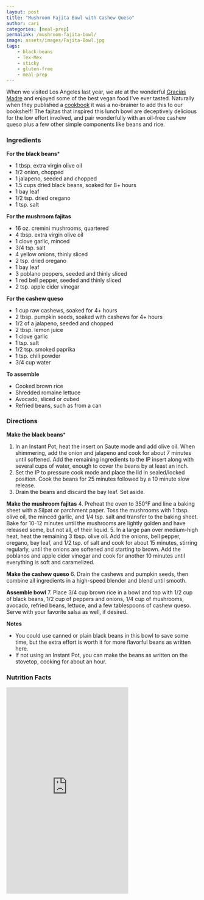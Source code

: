 ```yaml
---
layout: post
title: "Mushroom Fajita Bowl with Cashew Queso"
author: cari
categories: [meal-prep]
permalink: /mushroom-fajita-bowl/
image: assets/images/Fajita-Bowl.jpg
tags:
    - black-beans
    - Tex-Mex
    - sticky
    - gluten-free
    - meal-prep
---
```


When we visited Los Angeles last year, we ate at the wonderful [Gracias Madre](https://graciasmadre.com/) and enjoyed some of the best vegan food I've ever tasted. Naturally when they published a [cookbook](https://www.penguinrandomhouse.com/books/609430/the-gracias-madre-cookbook-by-gracias-madre/) it was a no-brainer to add this to our bookshelf! The fajitas that inspired this lunch bowl are deceptively delicious for the low effort involved, and pair wonderfully with an oil-free cashew queso plus a few other simple components like beans and rice.

<h3> Ingredients </h3>

**For the black beans***

- 1 tbsp. extra virgin olive oil
- 1/2 onion, chopped
- 1 jalapeno, seeded and chopped
- 1.5 cups dried black beans, soaked for 8+ hours
- 1 bay leaf
- 1/2 tsp. dried oregano
- 1 tsp. salt

**For the mushroom fajitas**

- 16 oz. cremini mushrooms, quartered
- 4 tbsp. extra virgin olive oil
- 1 clove garlic, minced
- 3/4 tsp. salt
- 4 yellow onions, thinly sliced
- 2 tsp. dried oregano
- 1 bay leaf
- 3 poblano peppers, seeded and thinly sliced
- 1 red bell pepper, seeded and thinly sliced
- 2 tsp. apple cider vinegar

**For the cashew queso**

- 1 cup raw cashews, soaked for 4+ hours
- 2 tbsp. pumpkin seeds, soaked with cashews for 4+ hours
- 1/2 of a jalapeno, seeded and chopped
- 2 tbsp. lemon juice
- 1 clove garlic
- 1 tsp. salt
- 1/2 tsp. smoked paprika
- 1 tsp. chili powder
- 3/4 cup water

**To assemble**

- Cooked brown rice
- Shredded romaine lettuce
- Avocado, sliced or cubed
- Refried beans, such as from a can

<h3> Directions </h3>

**Make the black beans***

1. In an Instant Pot, heat the insert on Saute mode and add olive oil. When shimmering, add the onion and jalapeno and cook for about 7 minutes until softened. Add the remaining ingredients to the IP insert along with several cups of water, enough to cover the beans by at least an inch.
2. Set the IP to pressure cook mode and place the lid in sealed/locked position. Cook the beans for 25 minutes followed by a 10 minute slow release.
3. Drain the beans and discard the bay leaf. Set aside.

**Make the mushroom fajitas**
4. Preheat the oven to 350&deg;F and line a baking sheet with a Silpat or parchment paper. Toss the mushrooms with 1 tbsp. olive oil, the minced garlic, and 1/4 tsp. salt and transfer to the baking sheet. Bake for 10-12 minutes until the mushrooms are lightly golden and have released some, but not all, of their liquid.
5. In a large pan over medium-high heat, heat the remaining 3 tbsp. olive oil. Add the onions, bell pepper, oregano, bay leaf, and 1/2 tsp. of salt and cook for about 15 minutes, stirring regularly, until the onions are softened and starting to brown. Add the poblanos and apple cider vinegar and cook for another 10 minutes until everything is soft and caramelized.

**Make the cashew queso**
6. Drain the cashews and pumpkin seeds, then combine all ingredients in a high-speed blender and blend until smooth. 

**Assemble bowl**
7. Place 3/4 cup brown rice in a bowl and top with 1/2 cup of black beans, 1/2 cup of peppers and onions, 1/4 cup of mushrooms, avocado, refried beans, lettuce, and a few tablespoons of cashew queso. Serve with your favorite salsa as well, if desired.



**Notes**
- You could use canned or plain black beans in this bowl to save some time, but the extra effort is worth it for more flavorful beans as written here.
- If not using an Instant Pot, you can make the beans as written on the stovetop, cooking for about an hour.

<h3> Nutrition Facts </h3>

<iframe title="CRONOMETER.com" width="320" height="540" src="https://cronometer.com/facts.html?food=31175016&measure=0&labelType=AMERICAN_2016" frameborder="0"></iframe>
